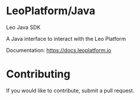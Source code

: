 LeoPlatform/Java
===================

Leo Java SDK

A Java interface to interact with the Leo Platform

Documentation: https://docs.leoplatform.io

Contributing
============
If you would like to contribute, submit a pull request.
